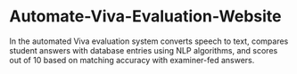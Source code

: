 # Automate-Viva-Evaluation-Website
 In the automated Viva evaluation system converts speech to text, compares student answers with database entries using NLP algorithms, and scores out of 10 based on matching accuracy with examiner-fed answers.
